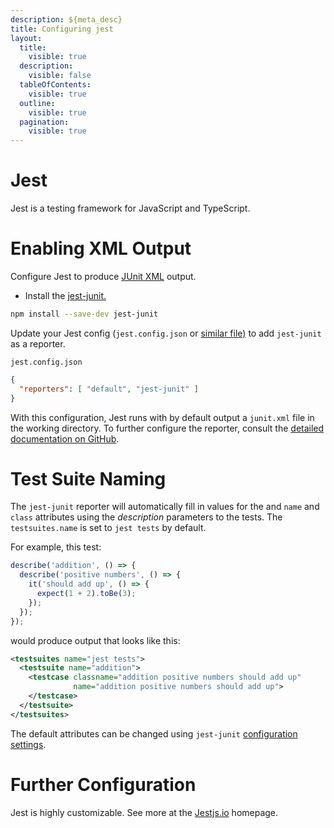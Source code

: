 ```yaml
---
description: ${meta_desc}
title: Configuring jest
layout:
  title:
    visible: true
  description:
    visible: false
  tableOfContents:
    visible: true
  outline:
    visible: true
  pagination:
    visible: true
---
```


# Jest

Jest is a testing framework for JavaScript and TypeScript.

# Enabling XML Output
Configure Jest to produce [JUnit XML](https://github.com/testmoapp/junitxml) output. 

* Install the [jest-junit.](https://github.com/jest-community/jest-junit)

```bash
npm install --save-dev jest-junit
```
Update your Jest config (`jest.config.json` or [similar file)](https://jestjs.io/docs/configuration) to add `jest-junit` as a reporter.

`jest.config.json`

```json
{
  "reporters": [ "default", "jest-junit" ]
}
```
With this configuration, Jest runs with by default output a `junit.xml` file in the working directory. To further configure the reporter, consult the [detailed documentation on GitHub](https://github.com/jest-community/jest-junit?tab=readme-ov-file#jest-junit).



# Test Suite Naming

The `jest-junit` reporter will automatically fill in values for the _<testcase>_ and _<testsuite>_ `name` and `class` attributes using the _description_ parameters to the tests. The `testsuites.name` is set to `jest tests` by default. 

For example, this test:

```javascript
describe('addition', () => {
  describe('positive numbers', () => {
    it('should add up', () => {
      expect(1 + 2).toBe(3);
    });
  });
});
```
would produce output that looks like this:

```xml
<testsuites name="jest tests">
  <testsuite name="addition">
    <testcase classname="addition positive numbers should add up" 
              name="addition positive numbers should add up">
    </testcase>
  </testsuite>
</testsuites>
```
The default attributes can be changed using `jest-junit` [configuration settings](https://github.com/jest-community/jest-junit?tab=readme-ov-file#configuration). 



# Further Configuration

Jest is highly customizable. See more at the [Jestjs.io](https://jestjs.io/) homepage.




